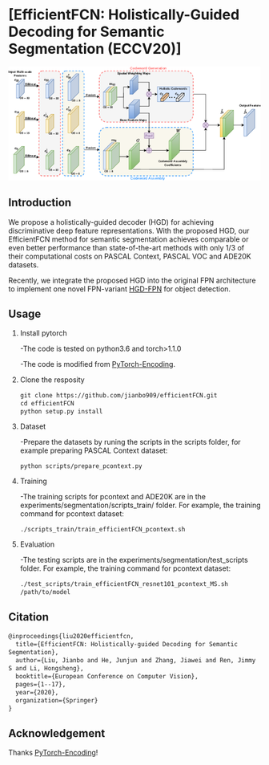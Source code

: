 # [EfficientFCN: Holistically-Guided Decoding for Semantic Segmentation (ECCV20)]


![image](img/efficientFCN.png)
## Introduction
We propose a holistically-guided decoder (HGD) for achieving discriminative deep feature
representations. With the proposed HGD, our EfficientFCN method for semantic segmentation 
achieves comparable or even better performance than state-of-the-art methods with only 
1/3 of their computational costs on PASCAL Context, PASCAL VOC and ADE20K datasets.

Recently, we integrate the proposed HGD into the original FPN architecture to implement one
novel FPN-variant [HGD-FPN](https://github.com/jianbo909/HGD_FPN) for object detection.

## Usage

1. Install pytorch
  
   -The code is tested on python3.6 and torch>1.1.0
   
   -The code is modified from [PyTorch-Encoding](https://github.com/zhanghang1989/PyTorch-Encoding).

2. Clone the resposity

   ```shell
   git clone https://github.com/jianbo909/efficientFCN.git
   cd efficientFCN
   python setup.py install
   ``` 
3. Dataset
   
   -Prepare the datasets by runing the scripts in the scripts folder, for example preparing PASCAL Context dataset:

   ```shell
   python scripts/prepare_pcontext.py
   ``` 

4. Training

   -The training scripts for pcontext and ADE20K are in the experiments/segmentation/scripts_train/ folder. For example, the training command for pcontext dataset:

   ```shell
   ./scripts_train/train_efficientFCN_pcontext.sh
   ``` 

5. Evaluation
   
   -The testing scripts are in the experiments/segmentation/test_scripts folder. For example, the training command for pcontext dataset:

   ```shell
   ./test_scripts/train_efficientFCN_resnet101_pcontext_MS.sh /path/to/model
   ``` 


## Citation

```
@inproceedings{liu2020efficientfcn,
  title={EfficientFCN: Holistically-guided Decoding for Semantic Segmentation},
  author={Liu, Jianbo and He, Junjun and Zhang, Jiawei and Ren, Jimmy S and Li, Hongsheng},
  booktitle={European Conference on Computer Vision},
  pages={1--17},
  year={2020},
  organization={Springer}
}
```

## Acknowledgement
Thanks [PyTorch-Encoding](https://github.com/zhanghang1989/PyTorch-Encoding)!
